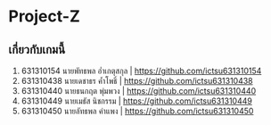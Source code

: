 # Project-Z

เกี่ยวกับเกมนี้
----

1. 631310154  นายพัทธพล อ่ำเกตุสกุล | https://github.com/ictsu631310154
2. 631310438  นายเดชาธร ค้ำโพธิ์ | https://github.com/ictsu631310438
3. 631310440  นายธนกฤต พุ่มพวง | https://github.com/ictsu631310440
4. 631310449  นายเมธัส นิชกรรม | https://github.com/ictsu631310449
5. 631310450  นายลัทธพล คำแพง | https://github.com/ictsu631310450
